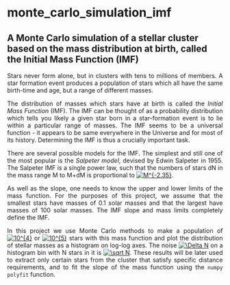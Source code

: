 # monte_carlo_simulation_imf

## A Monte Carlo simulation of a stellar cluster based on the mass distribution at birth, called the Initial Mass Function (IMF)

<div style="text-align: justify">
  Stars never form alone, but in clusters with tens to millions of members. A star formation
  event produces a population of stars which all have the same birth-time and age, but a range
  of different masses.

  The distribution of masses which stars have at birth is called the *Initial Mass Function* (IMF). The
  IMF can be thought of as a probability distribution which tells you likely a given star born
  in a star-formation event is to lie within a particular range of masses. The IMF seems to be
  a universal function - it appears to be same everywhere in the Universe and for most of its
  history. Determining the IMF is thus a crucially important task.

  There are several possible models for the IMF. The simplest and still one of the most popular
  is the *Salpeter model*, devised by Edwin Salpeter in 1955. The Salpeter IMF is a single power
  law, such that the numbers of stars dN in the mass range M to M+dM is proportional to
  <a href="https://www.codecogs.com/eqnedit.php?latex=\inline&space;M^{-2.35}" target="_blank"><img src="https://latex.codecogs.com/svg.latex?\inline&space;M^{-2.35}" title="M^{-2.35}" /></a>.

  As well as the slope, one needs to know the upper and lower limits of the mass function.
  For the purposes of this project, we assume that the smallest stars have masses of 0.1 solar masses
  and that the largest have masses of 100 solar masses. The IMF slope and mass limits completely define the IMF.

  In this project we use Monte Carlo methods to make a population of <a href="https://www.codecogs.com/eqnedit.php?latex=\inline&space;10^{4}" target="_blank"><img src="https://latex.codecogs.com/svg.latex?\inline&space;10^{4}" title="10^{4}" /></a> or <a href="https://www.codecogs.com/eqnedit.php?latex=\inline&space;10^{5}" target="_blank"><img src="https://latex.codecogs.com/svg.latex?\inline&space;10^{5}" title="10^{5}" /></a> stars with
  this mass function and plot the distribution of stellar masses as a histogram on log-log
  axes. The noise <a href="https://www.codecogs.com/eqnedit.php?latex=\inline&space;\Delta&space;N" target="_blank"><img src="https://latex.codecogs.com/svg.latex?\inline&space;\Delta&space;N" title="\Delta N" /></a> on a histogram bin with N stars in it is <a href="https://www.codecogs.com/eqnedit.php?latex=\inline&space;\sqrt&space;N" target="_blank"><img src="https://latex.codecogs.com/svg.latex?\inline&space;\sqrt&space;N" title="\sqrt N" /></a>. 
  These results will be later used to extract only certain stars from the cluster that satisfy specific 
  distance requirements, and to fit the slope of the mass function using the `numpy polyfit` function.
</div>
